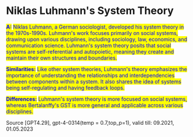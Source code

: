 # Niklas Luhmann's System Theory

<mark style="color:blue;">**A:**</mark> <mark style="color:blue;"></mark><mark style="color:blue;">Niklas Luhmann, a German sociologist, developed his system theory in the 1970s-1990s. Luhmann's work focuses primarily on social systems, drawing upon various disciplines, including sociology, law, economics, and communication science. Luhmann's system theory posits that social systems are self-referential and autopoietic, meaning they create and maintain their own structures and boundaries.</mark>

<mark style="color:blue;">**Similarities:**</mark> <mark style="color:blue;"></mark><mark style="color:blue;">Like other system theories, Luhmann's theory emphasizes the importance of understanding the relationships and interdependencies between components within a system. It also shares the idea of systems being self-regulating and having feedback loops.</mark>

<mark style="color:blue;">**Differences:**</mark> <mark style="color:blue;"></mark><mark style="color:blue;">Luhmann's system theory is more focused on social systems, whereas Bertalanffy's GST is more general and applicable across various disciplines.</mark>

Source \[GPT4.29], gpt-4-0314(temp = 0.7,top\_p=1), valid till: 09.2021, 01.05.2023

